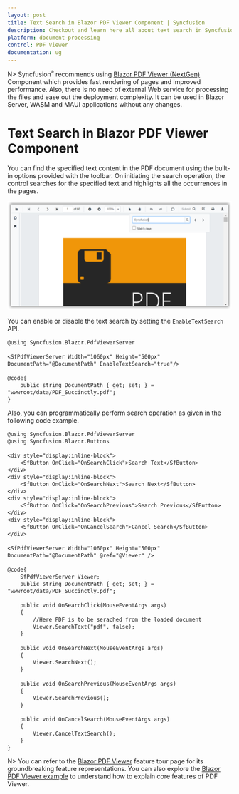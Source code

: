 ```yaml
---
layout: post
title: Text Search in Blazor PDF Viewer Component | Syncfusion
description: Checkout and learn here all about text search in Syncfusion Blazor PDF Viewer component and much more.
platform: document-processing
control: PDF Viewer
documentation: ug
---
```


N> Syncfusion<sup style="font-size:70%">&reg;</sup> recommends using [Blazor PDF Viewer (NextGen)](https://blazor.syncfusion.com/documentation/pdfviewer-2/getting-started/server-side-application) Component which provides fast rendering of pages and improved performance. Also, there is no need of external Web service for processing the files and ease out the deployment complexity. It can be used in Blazor Server, WASM and MAUI applications without any changes.

# Text Search in Blazor PDF Viewer Component

You can find the specified text content in the PDF document using the built-in options provided with the toolbar. On initiating the search operation, the control searches for the specified text and highlights all the occurrences in the pages.

![Text Search in Blazor PDFViewer](images/blazor-pdfviewer-text-search.png)

You can enable or disable the text search by setting the `EnableTextSearch` API.

```cshtml
@using Syncfusion.Blazor.PdfViewerServer

<SfPdfViewerServer Width="1060px" Height="500px" DocumentPath="@DocumentPath" EnableTextSearch="true"/>

@code{
    public string DocumentPath { get; set; } = "wwwroot/data/PDF_Succinctly.pdf";
}
```

Also, you can programmatically perform search operation as given in the following code example.

```cshtml
@using Syncfusion.Blazor.PdfViewerServer
@using Syncfusion.Blazor.Buttons

<div style="display:inline-block">
    <SfButton OnClick="OnSearchClick">Search Text</SfButton>
</div>
<div style="display:inline-block">
    <SfButton OnClick="OnSearchNext">Search Next</SfButton>
</div>
<div style="display:inline-block">
    <SfButton OnClick="OnSearchPrevious">Search Previous</SfButton>
</div>
<div style="display:inline-block">
    <SfButton OnClick="OnCancelSearch">Cancel Search</SfButton>
</div>

<SfPdfViewerServer Width="1060px" Height="500px" DocumentPath="@DocumentPath" @ref="@Viewer" />

@code{
    SfPdfViewerServer Viewer;
    public string DocumentPath { get; set; } = "wwwroot/data/PDF_Succinctly.pdf";

    public void OnSearchClick(MouseEventArgs args)
    {
        //Here PDF is to be serached from the loaded document
        Viewer.SearchText("pdf", false);
    }

    public void OnSearchNext(MouseEventArgs args)
    {
        Viewer.SearchNext();
    }

    public void OnSearchPrevious(MouseEventArgs args)
    {
        Viewer.SearchPrevious();
    }

    public void OnCancelSearch(MouseEventArgs args)
    {
        Viewer.CancelTextSearch();
    }
}
```

N> You can refer to the [Blazor PDF Viewer](https://www.syncfusion.com/blazor-components/blazor-pdf-viewer) feature tour page for its groundbreaking feature representations. You can also explore the [Blazor PDF Viewer example](https://blazor.syncfusion.com/demos/pdf-viewer/default-functionalities?theme=bootstrap5) to understand how to explain core features of PDF Viewer.